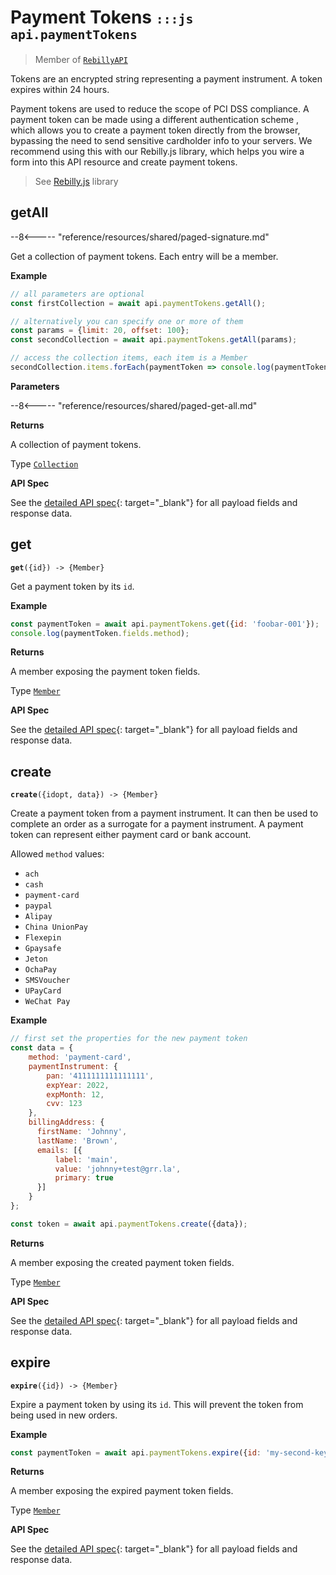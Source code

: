# Payment Tokens <small>`:::js api.paymentTokens`</small>

> Member of [`RebillyAPI`][goto-rebillyapi]

Tokens are an encrypted string representing a payment instrument. A token expires within 24 hours.

Payment tokens are used to reduce the scope of PCI DSS compliance. A payment token can be made using a different authentication scheme , which allows you to create a payment token directly from the browser, bypassing the need to send sensitive cardholder info to your servers. We recommend using this with our Rebilly.js library, which helps you wire a form into this API resource and create payment tokens.

> See [Rebilly.js][goto-rebillyjs] library

## getAll

--8<----- "reference/resources/shared/paged-signature.md"

Get a collection of payment tokens. Each entry will be a member.


**Example**

```js
// all parameters are optional
const firstCollection = await api.paymentTokens.getAll();

// alternatively you can specify one or more of them
const params = {limit: 20, offset: 100}; 
const secondCollection = await api.paymentTokens.getAll(params);

// access the collection items, each item is a Member
secondCollection.items.forEach(paymentToken => console.log(paymentToken.fields.id));
```

**Parameters**


--8<----- "reference/resources/shared/paged-get-all.md"


**Returns**

A collection of payment tokens.

Type [`Collection`][goto-collection]


**API Spec**

See the [detailed API spec][1]{: target="_blank"} for all payload fields and response data.

## get
<div class="method"><code><strong>get</strong>({<span class="prop">id</span>}) -> <span class="return">{Member}</span></code></div>

Get a payment token by its `id`.


**Example**

```js
const paymentToken = await api.paymentTokens.get({id: 'foobar-001'});
console.log(paymentToken.fields.method);
```


**Returns**

A member exposing the payment token fields.

Type [`Member`][goto-member]


**API Spec**

See the [detailed API spec][2]{: target="_blank"} for all payload fields and response data.

## create
<div class="method"><code><strong>create</strong>({<span class="prop">id</span><span class="optional" title="optional">opt</span>, <span class="prop">data</span>}) -> <span class="return">{Member}</span></code></div>

Create a payment token from a payment instrument. It can then be used to complete an order as a surrogate for a payment instrument. A payment token can represent either payment card or bank account.

Allowed `method` values: 

- `ach`
- `cash`
- `payment-card`
- `paypal`
- `Alipay`
- `China UnionPay`
- `Flexepin`
- `Gpaysafe`
- `Jeton`
- `OchaPay`
- `SMSVoucher`
- `UPayCard`
- `WeChat Pay`

**Example**

```js
// first set the properties for the new payment token
const data = {
    method: 'payment-card',
    paymentInstrument: {
        pan: '4111111111111111',
        expYear: 2022,
        expMonth: 12,
        cvv: 123
    },
    billingAddress: {
      firstName: 'Johnny',
      lastName: 'Brown',
      emails: [{
          label: 'main',
          value: 'johnny+test@grr.la',
          primary: true
      }]  
    }
};

const token = await api.paymentTokens.create({data});
```


**Returns**

A member exposing the created payment token fields.

Type [`Member`][goto-member]


**API Spec**

See the [detailed API spec][3]{: target="_blank"} for all payload fields and response data.

## expire
<div class="method"><code><strong>expire</strong>({<span class="prop">id</span>}) -> <span class="return">{Member}</span></code></div>

Expire a payment token by using its `id`. This will prevent the token from being used in new orders. 

**Example**

```js
const paymentToken = await api.paymentTokens.expire({id: 'my-second-key'});
```


**Returns**

A member exposing the expired payment token fields.

Type [`Member`][goto-member]


**API Spec**

See the [detailed API spec][4]{: target="_blank"} for all payload fields and response data.


[goto-rebillyapi]: ../rebilly-api
[goto-collection]: ../types/collection
[goto-member]: ../types/member
[goto-rebillyjs]: https://help.rebilly.com/20221-development/rebillyjs
[1]: https://rebilly.github.io/RebillyAPI/#tag/Payment-Tokens%2Fpaths%2F~1tokens%2Fget
[2]: https://rebilly.github.io/RebillyAPI/#tag/Payment-Tokens%2Fpaths%2F~1tokens~1%7Btoken%7D%2Fget
[3]: https://rebilly.github.io/RebillyAPI/#tag/Payment-Tokens%2Fpaths%2F~1tokens%2Fpost
[4]: https://rebilly.github.io/RebillyAPI/#tag/Payment-Tokens%2Fpaths%2F~1tokens~1%7Btoken%7D~1expiration%2Fpost
